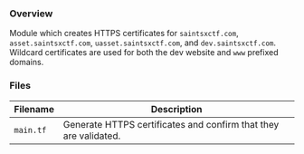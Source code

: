 ### Overview

Module which creates HTTPS certificates for `saintsxctf.com`, `asset.saintsxctf.com`, `uasset.saintsxctf.com`, and 
`dev.saintsxctf.com`.  Wildcard certificates are used for both the dev website and `www` prefixed domains.

### Files

| Filename     | Description                                                                                      |
|--------------|--------------------------------------------------------------------------------------------------|
| `main.tf`    | Generate HTTPS certificates and confirm that they are validated.                                 |